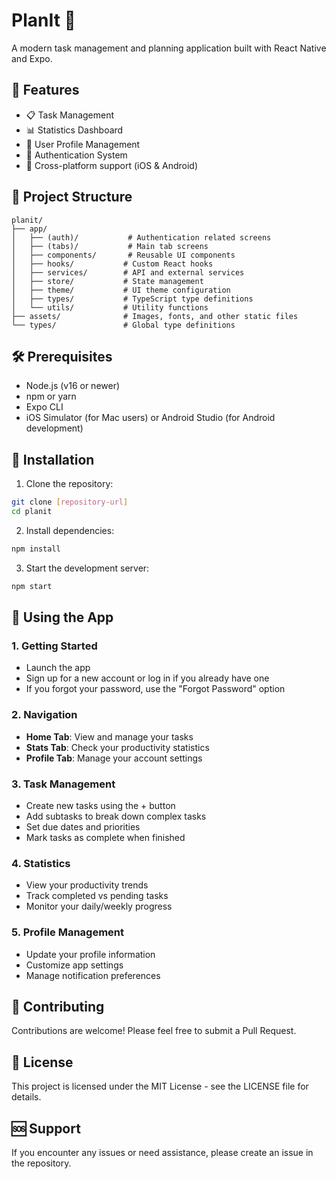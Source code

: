 # PlanIt 📱 

A modern task management and planning application built with React Native and Expo.

## 🚀 Features

- 📋 Task Management
- 📊 Statistics Dashboard
- 👤 User Profile Management
- 🔐 Authentication System
- 📱 Cross-platform support (iOS & Android)

## 📁 Project Structure

```
planit/
├── app/
│   ├── (auth)/           # Authentication related screens
│   ├── (tabs)/           # Main tab screens
│   ├── components/       # Reusable UI components
│   ├── hooks/           # Custom React hooks
│   ├── services/        # API and external services
│   ├── store/           # State management
│   ├── theme/           # UI theme configuration
│   ├── types/           # TypeScript type definitions
│   └── utils/           # Utility functions
├── assets/              # Images, fonts, and other static files
└── types/               # Global type definitions
```

## 🛠️ Prerequisites

- Node.js (v16 or newer)
- npm or yarn
- Expo CLI
- iOS Simulator (for Mac users) or Android Studio (for Android development)

## 🔧 Installation

1. Clone the repository:
```bash
git clone [repository-url]
cd planit
```

2. Install dependencies:
```bash
npm install
```

3. Start the development server:
```bash
npm start
```

## 📱 Using the App

### 1. Getting Started
- Launch the app
- Sign up for a new account or log in if you already have one
- If you forgot your password, use the "Forgot Password" option

### 2. Navigation
- **Home Tab**: View and manage your tasks
- **Stats Tab**: Check your productivity statistics
- **Profile Tab**: Manage your account settings

### 3. Task Management
- Create new tasks using the + button
- Add subtasks to break down complex tasks
- Set due dates and priorities
- Mark tasks as complete when finished

### 4. Statistics
- View your productivity trends
- Track completed vs pending tasks
- Monitor your daily/weekly progress

### 5. Profile Management
- Update your profile information
- Customize app settings
- Manage notification preferences

## 🤝 Contributing

Contributions are welcome! Please feel free to submit a Pull Request.

## 📄 License

This project is licensed under the MIT License - see the LICENSE file for details.

## 🆘 Support

If you encounter any issues or need assistance, please create an issue in the repository.
